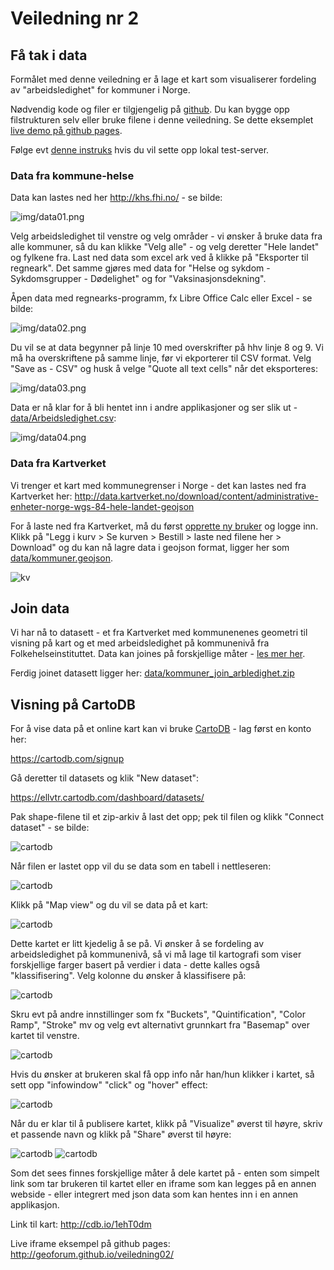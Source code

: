# Veiledning nr 2

<!-- <link rel="stylesheet" type="text/css" href="css/md.css"> -->

## Få tak i data

Formålet med denne veiledning er å lage et kart som visualiserer fordeling av "arbeidsledighet" for kommuner i Norge. 

Nødvendig kode og filer er tilgjengelig på [github](https://github.com/GeoForum/veiledning02). Du kan bygge opp filstrukturen selv eller bruke filene i denne veiledning. Se dette eksemplet <a href="http://geoforum.github.io/veiledning02/" target="_blank">live demo på github pages</a>.

Følge evt [denne instruks](testserver.md) hvis du vil sette opp lokal test-server.

### Data fra kommune-helse
Data kan lastes ned her http://khs.fhi.no/ - se bilde:

![img/data01.png](img/data01.png)

Velg arbeidsledighet til venstre og velg områder - vi ønsker å bruke data fra alle kommuner, så du kan klikke "Velg alle" - og velg deretter "Hele landet" og fylkene fra. Last ned data som excel ark ved å klikke på "Eksporter til regneark". Det samme gjøres med data for "Helse og sykdom - Sykdomsgrupper - Dødelighet" og for "Vaksinasjonsdekning".

Åpen data med regnearks-programm, fx Libre Office Calc eller Excel - se bilde:

![img/data02.png](img/data02.png)

Du vil se at data begynner på linje 10 med overskrifter på hhv linje 8 og 9. Vi må ha overskriftene på samme linje, før vi ekporterer til CSV format. Velg "Save as - CSV" og husk å velge "Quote all text cells" når det eksporteres:

![img/data03.png](img/data03.png)

Data er nå klar for å bli hentet inn i andre applikasjoner og ser slik ut - [data/Arbeidsledighet.csv](data/Arbeidsledighet.csv):

![img/data04.png](img/data04.png)

### Data fra Kartverket
Vi trenger et kart med kommunegrenser i Norge - det kan lastes ned fra Kartverket her:
http://data.kartverket.no/download/content/administrative-enheter-norge-wgs-84-hele-landet-geojson

For å laste ned fra Kartverket, må du først [opprette ny bruker](http://data.kartverket.no/download/user/register) og logge inn. Klikk på "Legg i kurv > Se kurven > Bestill > laste ned filene her > Download" og du kan nå lagre data i geojson format, ligger her som [data/kommuner.geojson](data/kommuner.geojson).

![kv](img/kv05.png)

## Join data

Vi har nå to datasett - et fra Kartverket med kommunenenes geometri til visning på kart og et med arbeidsledighet på kommunenivå fra Folkehelseinstituttet. Data kan joines på forskjellige måter - [les mer her](join.md).

Ferdig joinet datasett ligger her:
[data/kommuner_join_arbledighet.zip](data/kommuner_join_arbledighet.zip)

## Visning på CartoDB
For å vise data på et online kart kan vi bruke [CartoDB](https://cartodb.com) - lag først en konto her:

https://cartodb.com/signup

Gå deretter til datasets og klik "New dataset":

https://ellvtr.cartodb.com/dashboard/datasets/

Pak shape-filene til et zip-arkiv å last det opp; pek til filen og klikk "Connect dataset" - se bilde:

![cartodb](img/carto01.png)

Når filen er lastet opp vil du se data som en tabell i nettleseren:

![cartodb](img/carto04.png)

Klikk på "Map view" og du vil se data på et kart:

![cartodb](img/carto06.png)

Dette kartet er litt kjedelig å se på. Vi ønsker å se fordeling av arbeidsledighet på kommunenivå, så vi må lage til kartografi som viser forskjellige farger basert på verdier i data - dette kalles også "klassifisering". Velg kolonne du ønsker å klassifisere på: 

![cartodb](img/carto07.png)

Skru evt på andre innstillinger som fx "Buckets", "Quintification", "Color Ramp", "Stroke" mv og velg evt alternativt grunnkart fra "Basemap" over kartet til venstre.

![cartodb](img/carto09.png)

Hvis du ønsker at brukeren skal få opp info når han/hun klikker i kartet, så sett opp "infowindow" "click" og "hover" effect:

![cartodb](img/carto08.png)

Når du er klar til å publisere kartet, klikk på "Visualize" øverst til høyre, skriv et passende navn og klikk på "Share" øverst til høyre:

![cartodb](img/carto10.png) ![cartodb](img/carto11.png)

Som det sees finnes forskjellige måter å dele kartet på - enten som simpelt link som tar brukeren til kartet eller en iframe som kan legges på en annen webside - eller integrert med json data som kan hentes inn i en annen applikasjon.

Link til kart: http://cdb.io/1ehT0dm

Live iframe eksempel på github pages: http://geoforum.github.io/veiledning02/